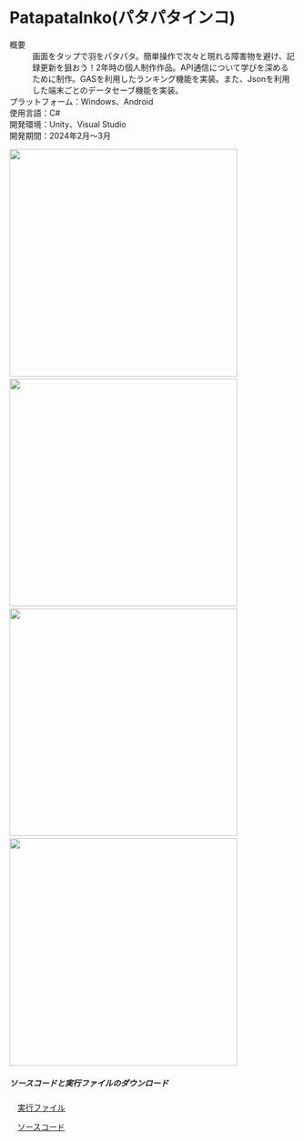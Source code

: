# PatapataInko(パタパタインコ)

<dl>
  <dt>概要</dt>
  <dd>画面をタップで羽をパタパタ。簡単操作で次々と現れる障害物を避け、記録更新を狙おう！2年時の個人制作作品。API通信について学びを深めるために制作。GASを利用したランキング機能を実装。また、Jsonを利用した端末ごとのデータセーブ機能を実装。</dd>

  <dt>プラットフォーム：Windows、Android</dt>
  <dt>使用言語：C#</dt>
  <dt>開発環境：Unity、Visual Studio</dt>
  <dt>開発期間：2024年2月～3月</dt>
</dl>


<img src="https://github.com/user-attachments/assets/35b46270-2940-4bf9-a2dc-7dfa93caf1c9" height="400">
　<img src="https://github.com/user-attachments/assets/08a08d1c-0124-4403-9c8b-feae115cbce5" height="400">
  　<img src="https://github.com/user-attachments/assets/7cd319de-297f-4820-a323-95ef6d5ae0fa" height="400">
   　<img src="https://github.com/user-attachments/assets/db79dc2a-241a-4a78-adac-8ddf30e8f621" height="400">


##### ソースコードと実行ファイルのダウンロード
　[実行ファイル](https://drive.google.com/file/d/1cT3Vkzk2C4RMX0tLjoLXxCdysKIwoGRu/view?usp=drive_link)

　[ソースコード](https://github.com/Kawahara-Rina/PatapataInko/archive/refs/heads/main.zip)
